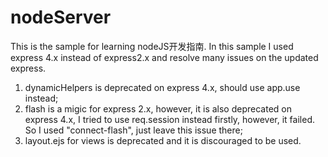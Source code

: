 # nodeServer

This is the sample for learning nodeJS开发指南. In this sample I used express 4.x instead of express2.x and resolve many issues on the updated express.  
1. dynamicHelpers is deprecated on express 4.x, should use app.use instead;  
2. flash is a migic for express 2.x, however, it is also deprecated on express 4.x, I tried to use req.session instead firstly, however, it failed. So I used "connect-flash", just leave this issue there;  
3. layout.ejs for views is deprecated and it is discouraged to be used.

